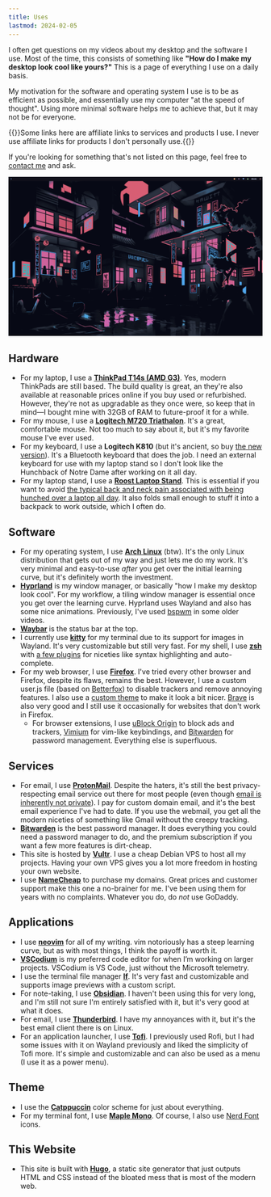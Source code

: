```yaml
---
title: Uses
lastmod: 2024-02-05
---
```


I often get questions on my videos about my desktop and the software I use. Most of the time, this consists of something like **"How do I make my desktop look cool like yours?"** This is a page of everything I use on a daily basis.

My motivation for the software and operating system I use is to be as efficient as possible, and essentially use my computer "at the speed of thought". Using more minimal software helps me to achieve that, but it may not be for everyone.

{{<note title="Disclosure">}}Some links here are affiliate links to services and products I use. I never use affiliate links for products I don't personally use.{{</note>}}

If you're looking for something that's not listed on this page, feel free to [contact me](/contact) and ask.

![My Desktop](desktop.png "My cool desktop!! Which is actually just the most efficient way I've found to do my work.")

## Hardware

- For my laptop, I use a **[ThinkPad T14s (AMD G3)](https://amzn.to/3V3lKhL)**. Yes, modern ThinkPads are still based. The build quality is great, an they're also available at reasonable prices online if you buy used or refurbished. However, they're not as upgradable as they once were, so keep that in mind—I bought mine with 32GB of RAM to future-proof it for a while.
- For my mouse, I use a **[Logitech M720 Triathalon](https://amzn.to/48PmLgl)**. It's a great, comfortable mouse. Not too much to say about it, but it's my favorite mouse I've ever used.
- For my keyboard, I use a **Logitech K810** (but it's ancient, so buy [the new version](https://amzn.to/3V7gMQP)). It's a Bluetooth keyboard that does the job. I need an external keyboard for use with my laptop stand so I don't look like the Hunchback of Notre Dame after working on it all day.
- For my laptop stand, I use a **[Roost Laptop Stand](https://amzn.to/4c25zqV)**. This is essential if you want to avoid [the typical back and neck pain associated with being hunched over a laptop all day](https://www.youtube.com/watch?v=Rc8ZQeIZn40). It also folds small enough to stuff it into a backpack to work outside, which I often do.

## Software

- For my operating system, I use **[Arch Linux](https://archlinux.org)** (btw). It's the only Linux distribution that gets out of my way and just lets me do my work. It's very minimal and easy-to-use _after_ you get over the initial learning curve, but it's definitely worth the investment.
- **[Hyprland](https://hyprland.org/)** is my window manager, or basically "how I make my desktop look cool". For my workflow, a tiling window manager is essential once you get over the learning curve. Hyprland uses Wayland and also has some nice animations. Previously, I've used [bspwm](https://github.com/baskerville/bspwm) in some older videos.
- **[Waybar](https://github.com/Alexays/Waybar)** is the status bar at the top.
- I currently use **[kitty](https://sw.kovidgoyal.net/kitty/)** for my terminal due to its support for images in Wayland. It's very customizable but still very fast. For my shell, I use **[zsh](https://www.youtube.com/watch?v=dRdGq8khTJc)** with [a few plugins](https://www.youtube.com/watch?v=wHnMd8uz6j0) for niceties like syntax highlighting and auto-complete.
- For my web browser, I use **[Firefox](https://www.youtube.com/watch?v=w0SJFED5xK0)**. I've tried every other browser and Firefox, despite its flaws, remains the best. However, I use a custom user.js file (based on [Betterfox](https://github.com/yokoffing/BetterFox)) to disable trackers and remove annoying features. I also use a [custom theme](https://github.com/ericmurphyxyz/userchrome.css) to make it look a bit nicer. [Brave](https://www.youtube.com/watch?v=uB845Elrds0) is also very good and I still use it occasionally for websites that don't work in Firefox.
  - For browser extensions, I use [uBlock Origin](https://ublockorigin.com/) to block ads and trackers, [Vimium](https://addons.mozilla.org/en-US/firefox/addon/vimium-ff/) for vim-like keybindings, and [Bitwarden](https://bitwarden.com/) for password management. Everything else is superfluous.

## Services

- For email, I use **[ProtonMail](https://pr.tn/ref/Y8M5X5MSTJ9G)**. Despite the haters, it's still the best privacy-respecting email service out there for most people (even though [email is inherently not private](https://www.youtube.com/watch?v=ljFAODAfAC8)). I pay for custom domain email, and it's the best email experience I've had to date. If you use the webmail, you get all the modern niceties of something like Gmail without the creepy tracking.
- **[Bitwarden](https://bitwarden.com/)** is the best password manager. It does everything you could need a password manager to do, and the premium subscription if you want a few more features is dirt-cheap.
- This site is hosted by **[Vultr](https://www.vultr.com/?ref=9005580-8H)**. I use a cheap Debian VPS to host all my projects. Having your own VPS gives you a lot more freedom in hosting your own website.
- I use **[NameCheap](https://namecheap.pxf.io/21z0BQ)** to purchase my domains. Great prices and customer support make this one a no-brainer for me. I've been using them for years with no complaints. Whatever you do, do _not_ use GoDaddy.

## Applications

- I use **[neovim](https://www.youtube.com/watch?v=qQvFC0wRiRE)** for all of my writing. vim notoriously has a steep learning curve, but as with most things, I think the payoff is worth it.
- **[VSCodium](https://www.youtube.com/watch?v=c_eFYsuV1PU)** is my preferred code editor for when I’m working on larger projects. VSCodium is VS Code, just without the Microsoft telemetry.
- I use the terminal file manager **[lf](https://www.youtube.com/watch?v=2oWqD3JCXuI)**. It's very fast and customizable and supports image previews with a custom script.
- For note-taking, I use **[Obsidian](https://obsidian.md/)**. I haven't been using this for very long, and I'm still not sure I'm entirely satisfied with it, but it's very good at what it does.
- For email, I use **[Thunderbird](https://www.thunderbird.net/)**. I have my annoyances with it, but it's the best email client there is on Linux.
- For an application launcher, I use **[Tofi](https://github.com/philj56/tofi)**. I previously used Rofi, but I had some issues with it on Wayland previously and liked the simplicity of Tofi more. It's simple and customizable and can also be used as a menu (I use it as a power menu).

## Theme

- I use the **[Catppuccin](https://github.com/catppuccin/catppuccin)** color scheme for just about everything.
- For my terminal font, I use **[Maple Mono](https://github.com/subframe7536/Maple-font)**. Of course, I also use [Nerd Font](https://www.youtube.com/watch?v=b_FSqS4C1Ns) icons.

## This Website

- This site is built with **[Hugo](https://www.youtube.com/watch?v=KwkjqMs7ZYI)**, a static site generator that just outputs HTML and CSS instead of the bloated mess that is most of the modern web.
